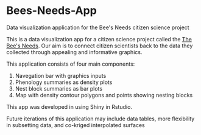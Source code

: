 # Bees-Needs-App
Data visualization application for the Bee's Needs citizen science project

This is a data visualization app for a citizen science project called the [The Bee's Needs](http://beesneeds.colorado.edu/).
Our aim is to connect citizen scientists back to the data they collected through appealing and informative graphics. 

This application consists of four main components:

1. Navegation bar with graphics inputs
2. Phenology summaries as density plots
3. Nest block summaries as bar plots
4. Map with density contour polygons and points showing nesting blocks 

This app was developed in using Shiny in Rstudio. 

Future iterations of this application may include data tables, more flexibility in subsetting data, and co-kriged interpolated surfaces
